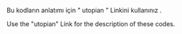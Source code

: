 Bu kodların anlatımı için " utopian " Linkini kullanınız .

Use the "utopian" Link for the description of these codes.

